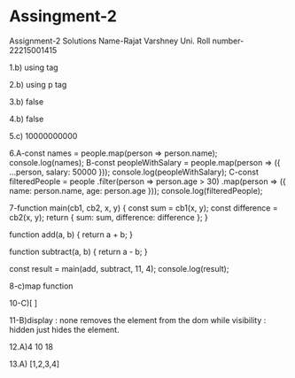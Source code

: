 # Assingment-2



Assignment-2 Solutions 
Name-Rajat Varshney
Uni. Roll number-22215001415

1.b) using tag

2.b) using p tag 

3.b) false

4.b) false
 
5.c) 10000000000

6.A-const names = people.map(person => person.name);
       console.log(names); 
   B-const peopleWithSalary = people.map(person => ({
      ...person,
      salary: 50000
      }));
      console.log(peopleWithSalary);
  C-const filteredPeople = people
      .filter(person => person.age > 30)
      .map(person => ({
       name: person.name,
       age: person.age
       }));
       console.log(filteredPeople);

7-function main(cb1, cb2, x, y) {
  const sum = cb1(x, y);
  const difference = cb2(x, y);
 return { sum: sum, 
              difference: difference }; 
}

function add(a, b) {
  return a + b;
}

function subtract(a, b) {
  return a - b;
}

const result = main(add, subtract, 11, 4);
console.log(result);

8-c)map function

10-C)[ ] 

11-B)display : none removes the element from the dom while visibility :            hidden just hides the element.

12.A)4 10 18

13.A) [1,2,3,4] 








